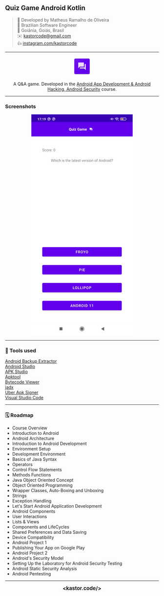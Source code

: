 ## Quiz Game Android Kotlin

> 👷 Developed by Matheus Ramalho de Oliveira  
🔨 Brazilian Software Engineer  
🏡 Goiânia, Goiás, Brasil  
✉️ kastorcode@gmail.com  
👍 [instagram.com/kastorcode](https://instagram.com/kastorcode)

---

<p align="center">
  <img src="app/src/main/res/mipmap-xhdpi/ic_launcher.png" width="64" />
</p>

<p align="center">
  A Q&A game. Developed in the <a href="https://udemy.com/share/1046Hs" target="_blank">Android App Development & Android Hacking, Android Security</a> course.
</p>

---

### Screenshots

<p align="center">
  <img src="screenshots/0.jpg" width="332" />
</p>

---

### 🧰 Tools used
[Android Backup Extractor](https://github.com/nelenkov/android-backup-extractor)  
[Android Studio](https://developer.android.com/studio)  
[APK Studio](https://vaibhavpandey.com/apkstudio)  
[Apktool](https://ibotpeaches.github.io/Apktool)  
[Bytecode Viewer](https://bytecodeviewer.com)  
[jadx](https://github.com/skylot/jadx)  
[Uber Apk Signer](https://github.com/patrickfav/uber-apk-signer)  
[Visual Studio Code](https://code.visualstudio.com)  

---

### 🗓️ Roadmap
- Course Overview
- Introduction to Android
- Android Architecture
- Introduction to Android Development
- Environment Setup
- Development Environment
- Basics of Java Syntax
- Operators
- Control Flow Statements
- Methods Functions
- Java Object Oriented Concept
- Object Oriented Programming
- Wrapper Classes, Auto-Boxing and Unboxing
- Strings
- Exception Handling
- Let's Start Android Application Development
- Android Components
- User Interactions
- Lists & Views
- Components and LifeCycles
- Shared Preferences and Data Saving
- Device Compatibility
- Android Project 1
- Publishing Your App on Google Play
- Android Project 2
- Android's Security Model
- Setting Up the Laboratory for Android Security Testing
- Android Static Security Analysis
- Android Pentesting

---

<p align="center">
  <big><b>&lt;kastor.code/&gt;</b></big>
</p>